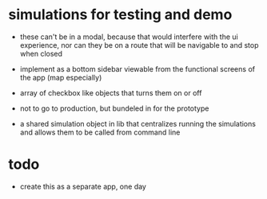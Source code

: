 simulations for testing and demo
================================

- these can't be in a modal, because that would interfere with the ui experience, nor
can they be on a route that will be navigable to and stop when closed

- implement as a bottom sidebar viewable from the functional screens of the app (map especially)

- array of checkbox like objects that turns them on or off

- not to go to production, but bundeled in for the prototype

- a shared simulation object in lib that centralizes running the simulations and allows them to be called from command line


todo
====

- create this as a separate app, one day
